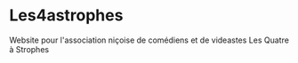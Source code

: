 # Les4astrophes
Website pour l'association niçoise de comédiens et de videastes Les Quatre à Strophes
